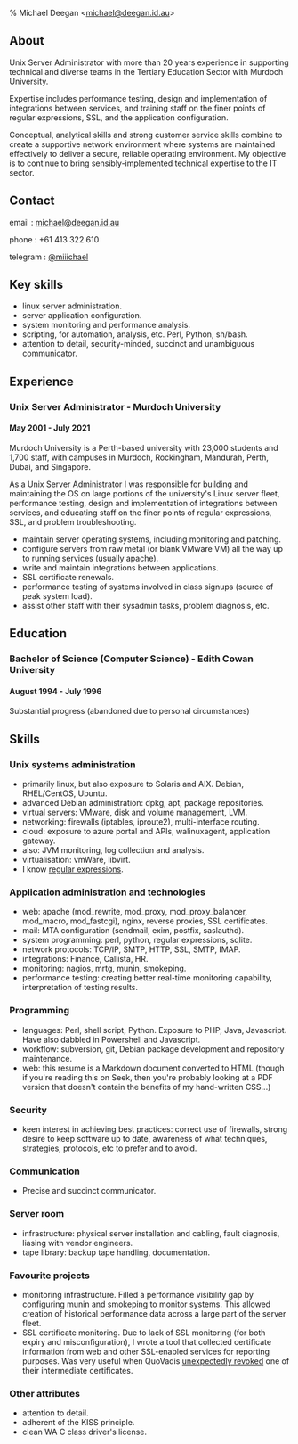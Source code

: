 % Michael Deegan <<michael@deegan.id.au>>

## About

Unix Server Administrator with more than 20 years experience in supporting
technical and diverse teams in the Tertiary Education Sector with Murdoch
University.

Expertise includes performance testing, design and implementation of
integrations between services, and training staff on the finer points of
regular expressions, SSL, and the application configuration.

Conceptual, analytical skills and strong customer service skills combine to
create a supportive network environment where systems are maintained
effectively to deliver a secure, reliable operating environment.  My
objective is to continue to bring sensibly-implemented technical expertise
to the IT sector.

<!---
I have more than two decades of professional Linux experience.  I enjoy the
bread and butter of linux administration, especially under Debian.  I like
writing scripts, performance monitoring, firewall rules, and configuring
various applications (such as web, mail, etc), all in a simplicity- and
security-focused manner.  I have a reputation of being someone to come to
with questions, and receive answers from.  Also, I know regular expressions.
-->

## Contact



email
: michael@deegan.id.au

phone
: +61 413 322 610

telegram
: [\@miiichael](https://t.me/miiichael)



## Key skills

- linux server administration.
- server application configuration.
- system monitoring and performance analysis.
- scripting, for automation, analysis, etc. Perl, Python, sh/bash.
- attention to detail, security-minded, succinct and unambiguous communicator.

## Experience

### Unix Server Administrator - Murdoch University
#### May 2001 - July 2021

Murdoch University is a Perth-based university with 23,000 students and 1,700
staff, with campuses in Murdoch, Rockingham, Mandurah, Perth, Dubai, and
Singapore.

As a Unix Server Administrator I was responsible for building and
maintaining the OS on large portions of the university's Linux server fleet,
performance testing, design and implementation of integrations between
services, and educating staff on the finer points of regular expressions,
SSL, and problem troubleshooting.

- maintain server operating systems, including monitoring and patching.
- configure servers from raw metal (or blank VMware VM) all the way up to
  running services (usually apache).
- write and maintain integrations between applications.
- SSL certificate renewals.
- performance testing of systems involved in class signups (source of peak
  system load).
- assist other staff with their sysadmin tasks, problem diagnosis, etc.

## Education

### Bachelor of Science (Computer Science) - Edith Cowan University
#### August 1994 - July 1996

Substantial progress (abandoned due to personal circumstances)

## Skills

### Unix systems administration

- primarily linux, but also exposure to Solaris and AIX. Debian, RHEL/CentOS, Ubuntu.
- advanced Debian administration: dpkg, apt, package repositories.
- virtual servers: VMware, disk and volume management, LVM.
- networking: firewalls (iptables, iproute2), multi-interface routing.
- cloud: exposure to azure portal and APIs, walinuxagent, application
  gateway.
- also: JVM monitoring, log collection and analysis.
- virtualisation: vmWare, libvirt.
- I know [regular expressions](https://xkcd.com/208/).

### Application administration and technologies

- web: apache (mod_rewrite, mod_proxy, mod_proxy_balancer, mod_macro, mod_fastcgi),
  nginx, reverse proxies, SSL certificates.
- mail: MTA configuration (sendmail, exim, postfix, saslauthd).
- system programming: perl, python, regular expressions, sqlite.
- network protocols: TCP/IP, SMTP, HTTP, SSL, SMTP, IMAP.
- integrations: Finance, Callista, HR.
- monitoring: nagios, mrtg, munin, smokeping.
- performance testing: creating better real-time monitoring capability,
  interpretation of testing results.

### Programming
- languages: Perl, shell script, Python. Exposure to PHP, Java, Javascript.
  Have also dabbled in Powershell and Javascript.
- workflow: subversion, git, Debian package development and repository
  maintenance.
- web: this resume is a Markdown document converted to HTML (though if
  you're reading this on Seek, then you're probably looking at a PDF version
  that doesn't contain the benefits of my hand-written CSS...)

### Security
- keen interest in achieving best practices: correct use of firewalls,
  strong desire to keep software up to date, awareness of what techniques,
  strategies, protocols, etc to prefer and to avoid.

### Communication
- Precise and succinct communicator.

### Server room
- infrastructure: physical server installation and cabling, fault diagnosis, liasing with vendor engineers.
- tape library: backup tape handling, documentation.

### Favourite projects
- monitoring infrastructure. Filled a performance visibility gap by configuring munin and smokeping to monitor systems. This allowed creation of historical performance data across a large part of the server fleet.
- SSL certificate monitoring. Due to lack of SSL monitoring (for both expiry and misconfiguration), I wrote a tool that collected certificate information from web and other SSL-enabled services for reporting purposes. Was very useful when QuoVadis [unexpectedly revoked](https://www.auscert.org.au/blog/2021-01-15-quovadis-issue-impacting-multiple-customers) one of their intermediate certificates.

### Other attributes
- attention to detail.
- adherent of the KISS principle.
- clean WA C class driver's license.
